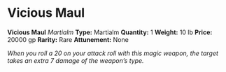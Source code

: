 # Vicious Maul

**Vicious Maul**
_Martialm_
**Type:** Martialm
**Quantity:** 1
**Weight:** 10 lb
**Price:** 20000 gp
**Rarity:** Rare
**Attunement:** None

*When you roll a 20 on your attack roll with this magic weapon, the target takes an extra 7 damage of the weapon’s type.*